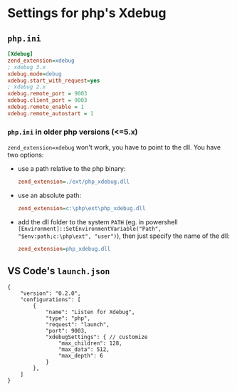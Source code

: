 # Settings for php's Xdebug
## `php.ini`
```ini
[Xdebug]
zend_extension=xdebug
; xdebug 3.x
xdebug.mode=debug
xdebug.start_with_request=yes
; xdebug 2.x
xdebug.remote_port = 9003
xdebug.client_port = 9003
xdebug.remote_enable = 1
xdebug.remote_autostart = 1
```
### `php.ini` in older php versions (<=5.x)
`zend_extension=xdebug` won't work, you have to point to the dll. You have two options:
- use a path relative to the php binary:
  ```ini
  zend_extension=./ext/php_xdebug.dll
  ```
- use an absolute path:
  ```ini
  zend_extension=c:\php\ext\php_xdebug.dll
  ```
- add the dll folder to the system `PATH` (eg. in powershell `[Environment]::SetEnvironmentVariable("Path", "$env:path;c:\php\ext", "user")`), then just specify the name of the dll:
  ```ini
  zend_extension=php_xdebug.dll
  ```  


## VS Code's `launch.json`
```jsonc
{
    "version": "0.2.0",
    "configurations": [
        {
            "name": "Listen for Xdebug",
            "type": "php",
            "request": "launch",
            "port": 9003,
            "xdebugSettings": { // customize
                "max_children": 128,
                "max_data": 512,
                "max_depth": 6
            }
        },
    ]
}
```
